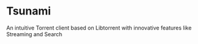 # Tsunami
An intuitive Torrent client based on Libtorrent with innovative features like Streaming and Search
